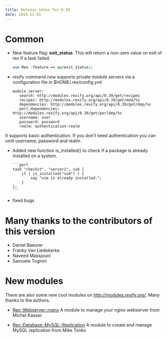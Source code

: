 ```yaml
---
title: Release notes for 0.39
date: 2019-12-01
---
```


# Common

-   New feature flag: **exit\_status**. This will return a non-zero value on exit of rex if a task failed.

    ```perl
    use Rex -feature => qw/exit_status/;
    ```

-   rexify command now supports private module servers via a configuration file in $HOME/.rex/config.yml

        module_server:
           search: http://modules.rexify.org/api/0.39/get/recipes
           recipes: http://modules.rexify.org/api/0.39/get/mod/%s
           dependencies: http://modules.rexify.org/api/0.39/get/dep/%s
           perl_dependencies: http://modules.rexify.org/api/0.39/get/perldep/%s
           username: user
           password: password
           realm: authentication-realm

It supports basic authentication. If you don't need authentication you can omit username, password and realm.

-   Added new function is\_installed() to check if a package is already installed on a system.

        ```perl
        task "checkit", "server1", sub {
            if ( is_installed("vim") ) {
                say "vim is already installed.";
            }
        };
        ```

-   fixed bugs

# Many thanks to the contributors of this version

-   Daniel Baeurer
-   Franky Van Liedekerke
-   Naveed Massjouni
-   Samuele Tognini

# New modules

There are also some new cool modules on http://modules.rexify.org/. Many thanks to the authors.

-   [Rex::Webserver::nginx](http://modules.rexify.org/module/Rex::Webserver::nginx) A module to manage your nginx webserver from Michel Kaeser

-   [Rex::Database::MySQL::Replication](http://modules.rexify.org/pod/Rex::Database::MySQL/file/Replication.pm) A module to create and manage MySQL replication from Mike Tonks


